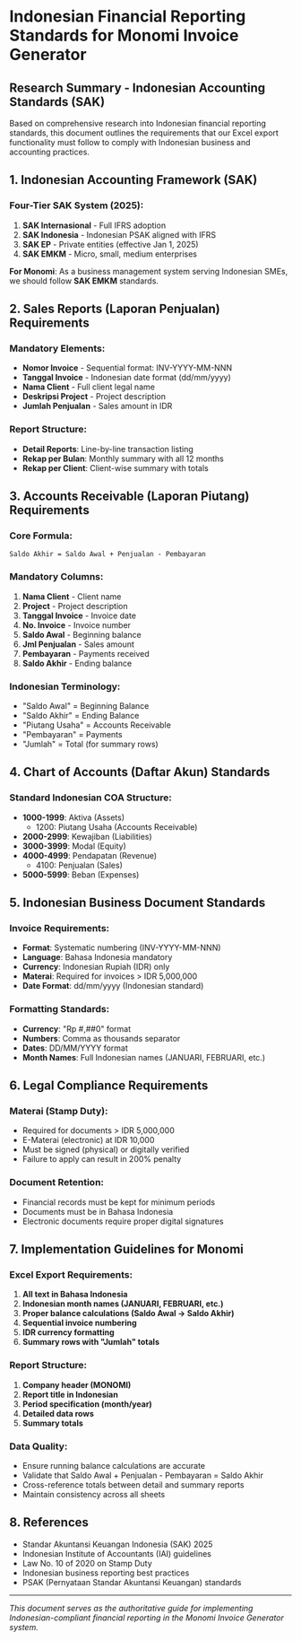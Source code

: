 # Indonesian Financial Reporting Standards for Monomi Invoice Generator

## Research Summary - Indonesian Accounting Standards (SAK)

Based on comprehensive research into Indonesian financial reporting standards, this document outlines the requirements that our Excel export functionality must follow to comply with Indonesian business and accounting practices.

## 1. Indonesian Accounting Framework (SAK)

### Four-Tier SAK System (2025):
1. **SAK Internasional** - Full IFRS adoption
2. **SAK Indonesia** - Indonesian PSAK aligned with IFRS 
3. **SAK EP** - Private entities (effective Jan 1, 2025)
4. **SAK EMKM** - Micro, small, medium enterprises

**For Monomi**: As a business management system serving Indonesian SMEs, we should follow **SAK EMKM** standards.

## 2. Sales Reports (Laporan Penjualan) Requirements

### Mandatory Elements:
- **Nomor Invoice** - Sequential format: INV-YYYY-MM-NNN
- **Tanggal Invoice** - Indonesian date format (dd/mm/yyyy)
- **Nama Client** - Full client legal name
- **Deskripsi Project** - Project description
- **Jumlah Penjualan** - Sales amount in IDR

### Report Structure:
- **Detail Reports**: Line-by-line transaction listing
- **Rekap per Bulan**: Monthly summary with all 12 months
- **Rekap per Client**: Client-wise summary with totals

## 3. Accounts Receivable (Laporan Piutang) Requirements

### Core Formula:
```
Saldo Akhir = Saldo Awal + Penjualan - Pembayaran
```

### Mandatory Columns:
1. **Nama Client** - Client name
2. **Project** - Project description  
3. **Tanggal Invoice** - Invoice date
4. **No. Invoice** - Invoice number
5. **Saldo Awal** - Beginning balance
6. **Jml Penjualan** - Sales amount
7. **Pembayaran** - Payments received
8. **Saldo Akhir** - Ending balance

### Indonesian Terminology:
- "Saldo Awal" = Beginning Balance
- "Saldo Akhir" = Ending Balance
- "Piutang Usaha" = Accounts Receivable
- "Pembayaran" = Payments
- "Jumlah" = Total (for summary rows)

## 4. Chart of Accounts (Daftar Akun) Standards

### Standard Indonesian COA Structure:
- **1000-1999**: Aktiva (Assets)
  - 1200: Piutang Usaha (Accounts Receivable)
- **2000-2999**: Kewajiban (Liabilities)
- **3000-3999**: Modal (Equity)
- **4000-4999**: Pendapatan (Revenue)
  - 4100: Penjualan (Sales)
- **5000-5999**: Beban (Expenses)

## 5. Indonesian Business Document Standards

### Invoice Requirements:
- **Format**: Systematic numbering (INV-YYYY-MM-NNN)
- **Language**: Bahasa Indonesia mandatory
- **Currency**: Indonesian Rupiah (IDR) only
- **Materai**: Required for invoices > IDR 5,000,000
- **Date Format**: dd/mm/yyyy (Indonesian standard)

### Formatting Standards:
- **Currency**: "Rp #,##0" format
- **Numbers**: Comma as thousands separator
- **Dates**: DD/MM/YYYY format
- **Month Names**: Full Indonesian names (JANUARI, FEBRUARI, etc.)

## 6. Legal Compliance Requirements

### Materai (Stamp Duty):
- Required for documents > IDR 5,000,000
- E-Materai (electronic) at IDR 10,000
- Must be signed (physical) or digitally verified
- Failure to apply can result in 200% penalty

### Document Retention:
- Financial records must be kept for minimum periods
- Documents must be in Bahasa Indonesia
- Electronic documents require proper digital signatures

## 7. Implementation Guidelines for Monomi

### Excel Export Requirements:
1. **All text in Bahasa Indonesia**
2. **Indonesian month names (JANUARI, FEBRUARI, etc.)**
3. **Proper balance calculations (Saldo Awal → Saldo Akhir)**
4. **Sequential invoice numbering**
5. **IDR currency formatting**
6. **Summary rows with "Jumlah" totals**

### Report Structure:
1. **Company header (MONOMI)**
2. **Report title in Indonesian**
3. **Period specification (month/year)**
4. **Detailed data rows**
5. **Summary totals**

### Data Quality:
- Ensure running balance calculations are accurate
- Validate that Saldo Awal + Penjualan - Pembayaran = Saldo Akhir
- Cross-reference totals between detail and summary reports
- Maintain consistency across all sheets

## 8. References

- Standar Akuntansi Keuangan Indonesia (SAK) 2025
- Indonesian Institute of Accountants (IAI) guidelines
- Law No. 10 of 2020 on Stamp Duty
- Indonesian business reporting best practices
- PSAK (Pernyataan Standar Akuntansi Keuangan) standards

---

*This document serves as the authoritative guide for implementing Indonesian-compliant financial reporting in the Monomi Invoice Generator system.*